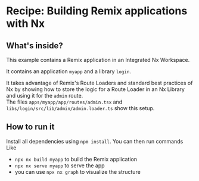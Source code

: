 # Recipe: Building Remix applications with Nx

## What's inside?

This example contains a Remix application in an Integrated Nx Workspace.

It contains an application `myapp` and a library `login`.

It takes advantage of Remix's Route Loaders and standard best practices of Nx by showing how to store the logic for a Route Loader in an Nx Library and using it for the `admin` route.  
The files `apps/myapp/app/routes/admin.tsx` and `libs/login/src/lib/admin/admin.loader.ts` show this setup.



## How to run it

Install all dependencies using `npm install`. You can then run commands Like

- `npx nx build myapp` to build the Remix application
- `npx nx serve myapp` to serve the app
- you can use `npx nx graph` to visualize the structure

